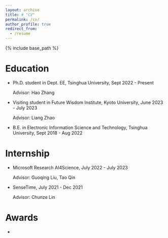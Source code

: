 ```yaml
---
layout: archive
title: # "CV"
permalink: /cv/
author_profile: true
redirect_from:
  - /resume
---
```


{% include base_path %}

Education
======
* Ph.D. student in Dept. EE, Tsinghua University, Sept 2022 - Present
  
  Advisor: Hao Zhang
  
* Visiting student in Future Wisdom Institute, Kyoto University, June 2023 - July 2023
  
  Advisor: Liang Zhao
  
* B.E. in Electronic Information Science and Technology, Tsinghua University, Sept 2018 - Aug 2022

Internship
======
* Microsoft Research AI4Science, July 2022 - July 2023
  
  Advisor: Guoqing Liu, Tao Qin
  
* SenseTime, July 2021 - Dec 2021
  
  Advisor: Chunze Lin

Awards
======
* 
